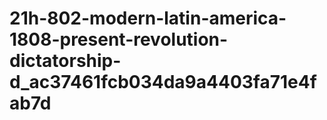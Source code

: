# 21h-802-modern-latin-america-1808-present-revolution-dictatorship-d_ac37461fcb034da9a4403fa71e4fab7d